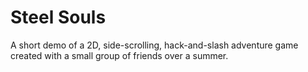 # Steel Souls
A short demo of a 2D, side-scrolling, hack-and-slash adventure game created with a small group of friends over a summer.
